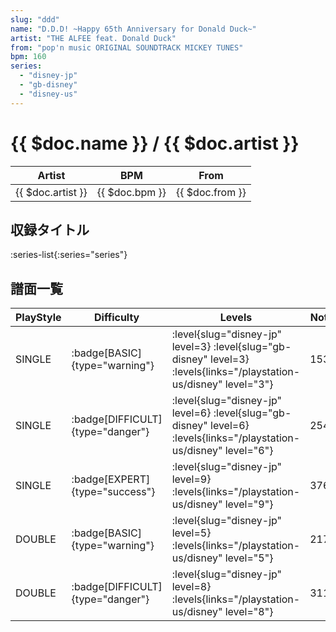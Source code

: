 ```yaml
---
slug: "ddd"
name: "D.D.D! ~Happy 65th Anniversary for Donald Duck~"
artist: "THE ALFEE feat. Donald Duck"
from: "pop'n music ORIGINAL SOUNDTRACK MICKEY TUNES"
bpm: 160
series:
  - "disney-jp"
  - "gb-disney"
  - "disney-us"
---
```


# {{ $doc.name }} / {{ $doc.artist }}

|Artist|BPM|From|
|------|---|----|
|{{ $doc.artist }}|{{ $doc.bpm }}|{{ $doc.from }}|

## 収録タイトル

:series-list{:series="series"}

## 譜面一覧

|PlayStyle|Difficulty|Levels|Notes|Movie|
|---------|----------|------|-----|-----|
|SINGLE| :badge[BASIC]{type="warning"}|<div class="field is-grouped is-grouped-multiline"> :level{slug="disney-jp" level=3} :level{slug="gb-disney" level=3} :levels{links="/playstation-us/disney" level="3"}</div>|153/0||
|SINGLE| :badge[DIFFICULT]{type="danger"}|<div class="field is-grouped is-grouped-multiline"> :level{slug="disney-jp" level=6} :level{slug="gb-disney" level=6} :levels{links="/playstation-us/disney" level="6"}</div>|254/0||
|SINGLE| :badge[EXPERT]{type="success"}|<div class="field is-grouped is-grouped-multiline"> :level{slug="disney-jp" level=9} :levels{links="/playstation-us/disney" level="9"}</div>|376/0||
|DOUBLE| :badge[BASIC]{type="warning"}|<div class="field is-grouped is-grouped-multiline"> :level{slug="disney-jp" level=5} :levels{links="/playstation-us/disney" level="5"}</div>|217/0||
|DOUBLE| :badge[DIFFICULT]{type="danger"}|<div class="field is-grouped is-grouped-multiline"> :level{slug="disney-jp" level=8} :levels{links="/playstation-us/disney" level="8"}</div>|311/0||
